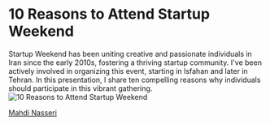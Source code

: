 # 10 Reasons to Attend Startup Weekend
Startup Weekend has been uniting creative and passionate individuals in Iran since the early 2010s, fostering a thriving startup community. I've been actively involved in organizing this event, starting in Isfahan and later in Tehran. In this presentation, I share ten compelling reasons why individuals should participate in this vibrant gathering.
![10 Reasons to Attend Startup Weekend](https://github.com/mahdinasseri/Open-Presentations/blob/main/10%20Reasons%20to%20Attend%20Startup%20Weekend/why%20you%20shoud%20attend%20startupweekend.png)

[Mahdi Nasseri](mailto:mahdi.nasseri@gmail.com)